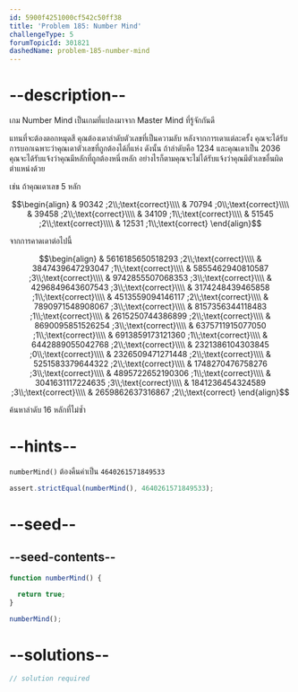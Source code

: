```yaml
---
id: 5900f4251000cf542c50ff38
title: 'Problem 185: Number Mind'
challengeType: 5
forumTopicId: 301821
dashedName: problem-185-number-mind
---
```


# --description--

เกม Number Mind เป็นเกมที่แปลงมาจาก Master Mind ที่รู้จักกันดี

แทนที่จะต้องตอกหมุดสี คุณต้องเดาลำดับตัวเลขที่เป็นความลับ หลังจากการเดาแต่ละครั้ง คุณจะได้รับการบอกเฉพาะว่าคุณเดาตัวเลขที่ถูกต้องได้กี่แห่ง ดังนั้น ถ้าลำดับคือ 1234 และคุณเดาเป็น 2036 คุณจะได้รับแจ้งว่าคุณมีหลักที่ถูกต้องหนึ่งหลัก อย่างไรก็ตามคุณจะไม่ได้รับแจ้งว่าคุณมีตัวเลขอื่นผิดตำแหน่งด้วย

เช่น ถ้าคุณเดาเลข 5 หลัก

$$\begin{align}
  & 90342 ;2\\;\text{correct}\\\\
  & 70794 ;0\\;\text{correct}\\\\
  & 39458 ;2\\;\text{correct}\\\\
  & 34109 ;1\\;\text{correct}\\\\
  & 51545 ;2\\;\text{correct}\\\\
  & 12531 ;1\\;\text{correct}
\end{align}$$


จากการคาดเดาต่อไปนี้

$$\begin{align}
  & 5616185650518293 ;2\\;\text{correct}\\\\
  & 3847439647293047 ;1\\;\text{correct}\\\\
  & 5855462940810587 ;3\\;\text{correct}\\\\
  & 9742855507068353 ;3\\;\text{correct}\\\\
  & 4296849643607543 ;3\\;\text{correct}\\\\
  & 3174248439465858 ;1\\;\text{correct}\\\\
  & 4513559094146117 ;2\\;\text{correct}\\\\
  & 7890971548908067 ;3\\;\text{correct}\\\\
  & 8157356344118483 ;1\\;\text{correct}\\\\
  & 2615250744386899 ;2\\;\text{correct}\\\\
  & 8690095851526254 ;3\\;\text{correct}\\\\
  & 6375711915077050 ;1\\;\text{correct}\\\\
  & 6913859173121360 ;1\\;\text{correct}\\\\
  & 6442889055042768 ;2\\;\text{correct}\\\\
  & 2321386104303845 ;0\\;\text{correct}\\\\
  & 2326509471271448 ;2\\;\text{correct}\\\\
  & 5251583379644322 ;2\\;\text{correct}\\\\
  & 1748270476758276 ;3\\;\text{correct}\\\\
  & 4895722652190306 ;1\\;\text{correct}\\\\
  & 3041631117224635 ;3\\;\text{correct}\\\\
  & 1841236454324589 ;3\\;\text{correct}\\\\
  & 2659862637316867 ;2\\;\text{correct}
\end{align}$$

ค้นหาลำดับ 16 หลักที่ไม่ซ้ำ

# --hints--

`numberMind()` ต้องคืนค่าเป็น `4640261571849533`

```js
assert.strictEqual(numberMind(), 4640261571849533);
```

# --seed--

## --seed-contents--

```js
function numberMind() {

  return true;
}

numberMind();
```

# --solutions--

```js
// solution required
```
